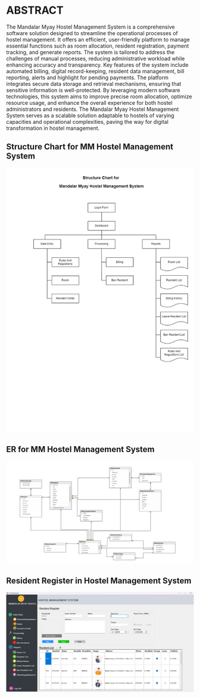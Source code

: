 ABSTRACT 
========

  The Mandalar Myay Hostel Management System is a comprehensive software solution designed to streamline the operational processes of hostel management. It offers an efficient, user-friendly platform to manage essential functions such as room allocation, resident registration, payment tracking, and generate reports. The system is tailored to address the challenges of manual processes, reducing administrative workload while enhancing accuracy and transparency.
  Key features of the system include automated billing, digital record-keeping, resident data management, bill reporting, alerts and highlight for pending payments. The platform integrates secure data storage and retrieval mechanisms, ensuring that sensitive information is well-protected.
  By leveraging modern software technologies, this system aims to improve precise room allocation, optimize resource usage, and enhance the overall experience for both hostel administrators and residents. The Mandalar Myay Hostel Management System serves as a scalable solution adaptable to hostels of varying capacities and operational complexities, paving the way for digital transformation in hostel management.


Structure Chart for MM Hostel Management System
-----------------------------------------------
![StructureChart](Images/systemImages/MMHMS-StructureChart.jpg)


ER for MM Hostel Management System
-----------------------------------
![ER](Images/systemImages/MMHMS-ER.png)


Resident Register in Hostel Management System
----------------------------------------------
![ResidentRegister](Images/systemImages/resident-register.png)
